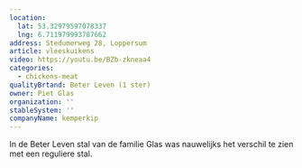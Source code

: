 ```yaml
---
location:
  lat: 53.32979597078337
  lng: 6.711979993787662
address: Stedumerweg 28, Loppersum
article: vleeskuikens
video: https://youtu.be/BZb-zkneaa4
categories:
  - chickens-meat
qualityBrtand: Beter Leven (1 ster)
owner: Piet Glas
organization: ''
stableSystem: ''
companyName: kemperkip
---
```

In de Beter Leven stal van de familie Glas was nauwelijks het verschil te zien met een reguliere stal.
